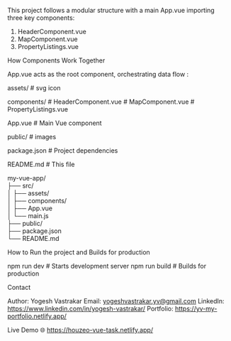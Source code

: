This project follows a modular structure with a main App.vue importing three key components:

  1. HeaderComponent.vue
  2. MapComponent.vue
  3. PropertyListings.vue

How Components Work Together

 App.vue acts as the root component, orchestrating data flow :

 assets/          # svg icon
 
 components/      # HeaderComponent.vue 
                  # MapComponent.vue 
                  # PropertyListings.vue
                  
 App.vue          # Main Vue component

 public/              # images

 package.json         # Project dependencies

 README.md            # This file
 
 my-vue-app/  
  ├── src/  
  │   ├── assets/          
  │   ├── components/      
  │   ├── App.vue           
  │   └── main.js            
  ├── public/                      
  ├── package.json          
  └── README.md            

How to Run the project and Builds for production 

  npm run dev          # Starts development server
  npm run build        # Builds for production

Contact

  Author: Yogesh Vastrakar
  Email: yogeshvastrakar.yv@gmail.com
  LinkedIn: https://www.linkedin.com/in/yogesh-vastrakar/
  Portfolio: https://yv-my-portfolio.netlify.app/
  
Live Demo 
🌐 https://houzeo-vue-task.netlify.app/

 
 
